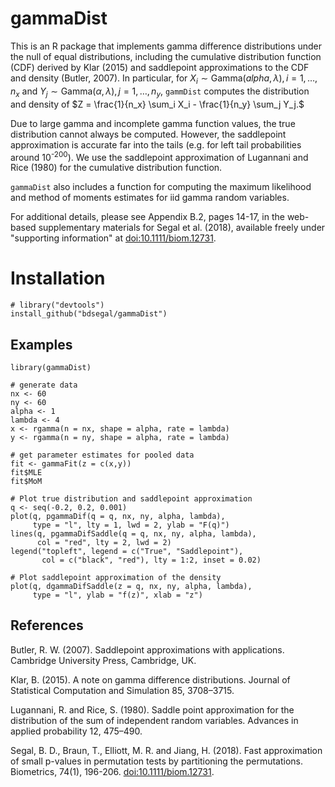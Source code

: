 # gammaDist

This is an R package that implements gamma difference distributions under the null of equal distributions, including the cumulative distribution function (CDF) derived by Klar (2015) and saddlepoint approximations to the CDF and density (Butler, 2007). In particular, for $X_i \sim \text{Gamma}(alpha, \lambda), i=1, \ldots, n_x$ and $Y_j \sim \text{Gamma}(\alpha, \lambda), j=1, \ldots, n_y,$ `gammDist` computes the distribution and density of $Z = \frac{1}{n_x} \sum_i X_i - \frac{1}{n_y} \sum_j Y_j.$

Due to large gamma and incomplete gamma function values, the true distribution cannot always be computed. However, the saddlepoint approximation is accurate far into the tails (e.g. for left tail probabilities around 10<sup>-200</sup>). We use the saddlepoint approximation of Lugannani and Rice (1980) for the cumulative distribution function.

`gammaDist` also includes a function for computing the maximum likelihood and method of moments estimates for iid gamma random variables.

For additional details, please see Appendix B.2, pages 14-17, in the web-based supplementary materials for Segal et al. (2018), available freely under "supporting information" at [doi:10.1111/biom.12731](http://dx.doi.org/10.1111/biom.12731).

# Installation

```{r}
# library("devtools")
install_github("bdsegal/gammaDist")
```

## Examples

```{r}
library(gammaDist)

# generate data
nx <- 60
ny <- 60
alpha <- 1
lambda <- 4
x <- rgamma(n = nx, shape = alpha, rate = lambda)
y <- rgamma(n = ny, shape = alpha, rate = lambda)

# get parameter estimates for pooled data
fit <- gammaFit(z = c(x,y))
fit$MLE
fit$MoM

# Plot true distribution and saddlepoint approximation
q <- seq(-0.2, 0.2, 0.001)
plot(q, pgammaDif(q = q, nx, ny, alpha, lambda),
     type = "l", lty = 1, lwd = 2, ylab = "F(q)")
lines(q, pgammaDifSaddle(q = q, nx, ny, alpha, lambda),
      col = "red", lty = 2, lwd = 2)
legend("topleft", legend = c("True", "Saddlepoint"), 
       col = c("black", "red"), lty = 1:2, inset = 0.02)

# Plot saddlepoint approximation of the density
plot(q, dgammaDifSaddle(z = q, nx, ny, alpha, lambda),
     type = "l", ylab = "f(z)", xlab = "z")
```

## References
Butler, R. W. (2007). Saddlepoint approximations with applications. Cambridge University Press, Cambridge, UK.

Klar, B. (2015). A note on gamma difference distributions. Journal of Statistical Computation and Simulation 85, 3708–3715.

Lugannani, R. and Rice, S. (1980). Saddle point approximation for the distribution of the sum of independent random variables. Advances in applied probability 12, 475–490.

Segal, B. D., Braun, T., Elliott, M. R. and Jiang, H. (2018). Fast approximation of small p-values in permutation tests by partitioning the permutations. Biometrics, 74(1), 196-206. [doi:10.1111/biom.12731](http://dx.doi.org/10.1111/biom.12731).
